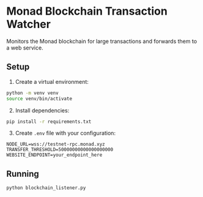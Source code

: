 # Monad Blockchain Transaction Watcher

Monitors the Monad blockchain for large transactions and forwards them to a web service.

## Setup

1. Create a virtual environment:
```bash
python -m venv venv
source venv/bin/activate
```

2. Install dependencies:
```bash
pip install -r requirements.txt
```

3. Create `.env` file with your configuration:
```
NODE_URL=wss://testnet-rpc.monad.xyz
TRANSFER_THRESHOLD=50000000000000000000
WEBSITE_ENDPOINT=your_endpoint_here
```

## Running

```bash
python blockchain_listener.py
```